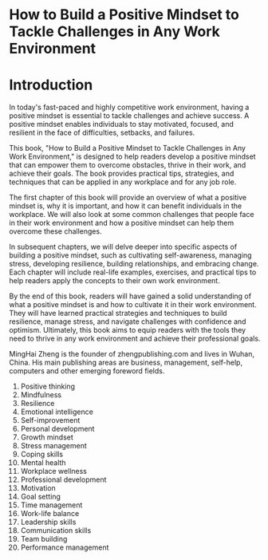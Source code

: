 # How to Build a Positive Mindset to Tackle Challenges in Any Work Environment

# Introduction

In today's fast-paced and highly competitive work environment, having a positive mindset is essential to tackle challenges and achieve success. A positive mindset enables individuals to stay motivated, focused, and resilient in the face of difficulties, setbacks, and failures.

This book, "How to Build a Positive Mindset to Tackle Challenges in Any Work Environment," is designed to help readers develop a positive mindset that can empower them to overcome obstacles, thrive in their work, and achieve their goals. The book provides practical tips, strategies, and techniques that can be applied in any workplace and for any job role.

The first chapter of this book will provide an overview of what a positive mindset is, why it is important, and how it can benefit individuals in the workplace. We will also look at some common challenges that people face in their work environment and how a positive mindset can help them overcome these challenges.

In subsequent chapters, we will delve deeper into specific aspects of building a positive mindset, such as cultivating self-awareness, managing stress, developing resilience, building relationships, and embracing change. Each chapter will include real-life examples, exercises, and practical tips to help readers apply the concepts to their own work environment.

By the end of this book, readers will have gained a solid understanding of what a positive mindset is and how to cultivate it in their work environment. They will have learned practical strategies and techniques to build resilience, manage stress, and navigate challenges with confidence and optimism. Ultimately, this book aims to equip readers with the tools they need to thrive in any work environment and achieve their professional goals.


MingHai Zheng is the founder of zhengpublishing.com and lives in Wuhan, China. His main publishing areas are business, management, self-help, computers and other emerging foreword fields.



1. Positive thinking
2. Mindfulness
3. Resilience
4. Emotional intelligence
5. Self-improvement
6. Personal development
7. Growth mindset
8. Stress management
9. Coping skills
10. Mental health
11. Workplace wellness
12. Professional development
13. Motivation
14. Goal setting
15. Time management
16. Work-life balance
17. Leadership skills
18. Communication skills
19. Team building
20. Performance management

